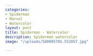 ```yaml
---
categories:
- Spiderman
- Marvel
- Watercolor
layout: post
title: Spiderman - Watercolor
description: Spiderman watercolor
image: "/uploads/580095705.552857.jpg"

---
```

